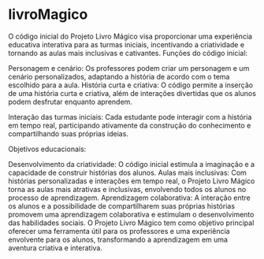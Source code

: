 # livroMagico
O código inicial do Projeto Livro Mágico visa proporcionar uma experiência educativa interativa para as turmas iniciais, incentivando a criatividade e tornando as aulas mais inclusivas e cativantes.
Funções do código inicial:

Personagem e cenário: Os professores podem criar um personagem e um cenário personalizados, adaptando a história de acordo com o tema escolhido para a aula.
História curta e criativa: O código permite a inserção de uma história curta e criativa, além de interações divertidas que os alunos podem desfrutar enquanto aprendem.

Interação das turmas iniciais: Cada estudante pode interagir com a história em tempo real, participando ativamente da construção do conhecimento e compartilhando suas próprias ideias.

Objetivos educacionais:

Desenvolvimento da criatividade: O código inicial estimula a imaginação e a capacidade de construir histórias dos alunos.
Aulas mais inclusivas:
Com histórias personalizadas e interações em tempo real, o Projeto Livro Mágico torna as aulas mais atrativas e inclusivas, envolvendo todos os alunos no processo de aprendizagem.
Aprendizagem colaborativa: A interação entre os alunos e a possibilidade de compartilharem suas próprias histórias promovem uma aprendizagem colaborativa e estimulam o desenvolvimento das habilidades sociais.
O Projeto Livro Mágico tem como objetivo principal oferecer uma ferramenta útil para os professores e uma experiência envolvente para os alunos, transformando a aprendizagem em uma aventura criativa e interativa.


